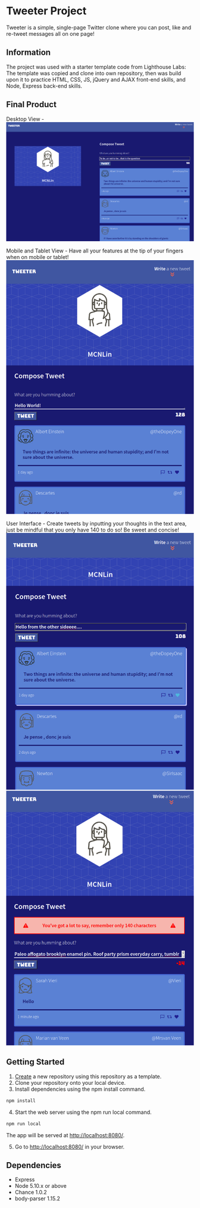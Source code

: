# Tweeter Project

Tweeter is a simple, single-page Twitter clone where you can post, like and re-tweet messages all on one page!

## Information

The project was used with a starter template code from Lighthouse Labs: 
The template was copied and clone into own repository, then was build upon it to practice HTML, CSS, JS, jQuery and AJAX front-end skills, and  Node, Express back-end skills.

## Final Product

Desktop View - 
!["Tweeter's Desktop View"](https://github.com/MCNLin/tweeter/blob/master/docs/desktopview.png)

Mobile and Tablet View - Have all your features at the tip of your fingers when on mobile or tablet! 
!["Tweeter's Mobile View"](https://github.com/MCNLin/tweeter/blob/master/docs/tabletview.png)

User Interface - Create tweets by inputting your thoughts in the text area, just be mindful that you only have 140 to do so! Be sweet and concise!
!["Tweeter's UserInterface"](https://github.com/MCNLin/tweeter/blob/master/docs/heartselected.png)
!["Error Message"](https://github.com/MCNLin/tweeter/blob/master/docs/error2.png)

## Getting Started

1. [Create](https://docs.github.com/en/repositories/creating-and-managing-repositories/creating-a-repository-from-a-template) a new repository using this repository as a template.
2. Clone your repository onto your local device.
3. Install dependencies using the npm install command.
```js 
npm install
```
4. Start the web server using the npm run local command.
```js
npm run local
```
 The app will be served at <http://localhost:8080/>.

5. Go to <http://localhost:8080/> in your browser.

## Dependencies

- Express
- Node 5.10.x or above
- Chance 1.0.2
- body-parser 1.15.2
